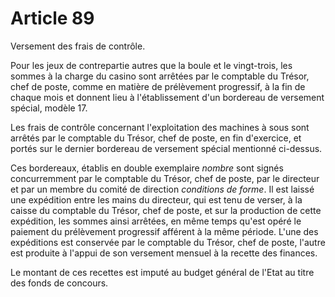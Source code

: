 # Article 89

Versement des frais de contrôle.

Pour les jeux de contrepartie autres que la boule et le vingt-trois, les sommes à la charge du casino sont arrêtées par le comptable du Trésor, chef de poste, comme en matière de prélèvement progressif, à la fin de chaque mois et donnent lieu à l'établissement d'un bordereau de versement spécial, modèle 17.

Les frais de contrôle concernant l'exploitation des machines à sous sont arrêtés par le comptable du Trésor, chef de poste, en fin d'exercice, et portés sur le dernier bordereau de versement spécial mentionné ci-dessus.

Ces bordereaux, établis en double exemplaire *nombre* sont signés concurremment par le comptable du Trésor, chef de poste, par le directeur et par un membre du comité de direction *conditions de forme*. Il est laissé une expédition entre les mains du directeur, qui est tenu de verser, à la caisse du comptable du Trésor, chef de poste, et sur la production de cette expédition, les sommes ainsi arrêtées, en même temps qu'est opéré le paiement du prélèvement progressif afférent à la même période. L'une des expéditions est conservée par le comptable du Trésor, chef de poste, l'autre est produite à l'appui de son versement mensuel à la recette des finances.

Le montant de ces recettes est imputé au budget général de l'Etat au titre des fonds de concours.
